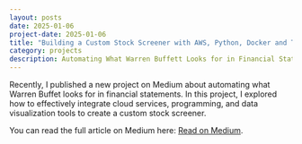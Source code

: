 ```yaml
---
layout: posts
date: 2025-01-06
project-date: 2025-01-06
title: "Building a Custom Stock Screener with AWS, Python, Docker and Tableau!"
category: projects
description: Automating What Warren Buffett Looks for in Financial Statements
---
```


Recently, I published a new project on Medium about automating what Warren Buffet looks for in financial statements. In this project, I explored how to effectively integrate cloud services, programming, and data visualization tools to create a custom stock screener.

You can read the full article on Medium here: [Read on Medium](https://medium.com/@falak.jain87/automating-what-warren-buffet-looks-for-in-financial-statements-2b4839ec8771).

